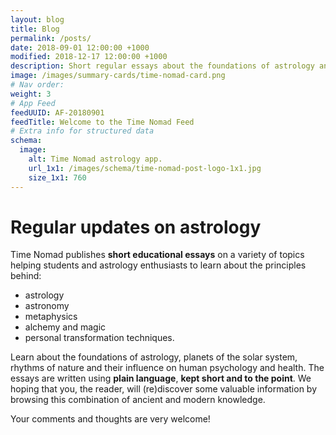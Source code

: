 ```yaml
---
layout: blog
title: Blog
permalink: /posts/
date: 2018-09-01 12:00:00 +1000
modified: 2018-12-17 12:00:00 +1000
description: Short regular essays about the foundations of astrology and metaphysics.
image: /images/summary-cards/time-nomad-card.png
# Nav order:
weight: 3
# App Feed
feedUUID: AF-20180901
feedTitle: Welcome to the Time Nomad Feed
# Extra info for structured data
schema:
  image:
    alt: Time Nomad astrology app.
    url_1x1: /images/schema/time-nomad-post-logo-1x1.jpg
    size_1x1: 760
---
```


<h1 class="post-title p-name" itemprop="name headline">Regular updates on astrology</h1>

Time Nomad publishes **short educational essays** on a variety of topics helping students and astrology enthusiasts to learn about the principles behind:

* astrology
* astronomy
* metaphysics
* alchemy and magic
* personal transformation techniques. 

Learn about the foundations of astrology, planets of the solar system, rhythms of nature and their influence on human psychology and health. The essays are written using **plain language**, **kept short and to the point**. We hoping that you, the reader, will (re)discover some valuable information by browsing this combination of ancient and modern knowledge.

Your comments and thoughts are very welcome!